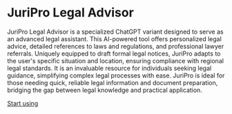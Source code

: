 # JuriPro Legal Advisor

JuriPro Legal Advisor is a specialized ChatGPT variant designed to serve as an advanced legal assistant. This AI-powered tool offers personalized legal advice, detailed references to laws and regulations, and professional lawyer referrals. Uniquely equipped to draft formal legal notices, JuriPro adapts to the user's specific situation and location, ensuring compliance with regional legal standards. It is an invaluable resource for individuals seeking legal guidance, simplifying complex legal processes with ease. JuriPro is ideal for those needing quick, reliable legal information and document preparation, bridging the gap between legal knowledge and practical application.

[Start using](https://chat.openai.com/g/g-N5F1O0WXD)